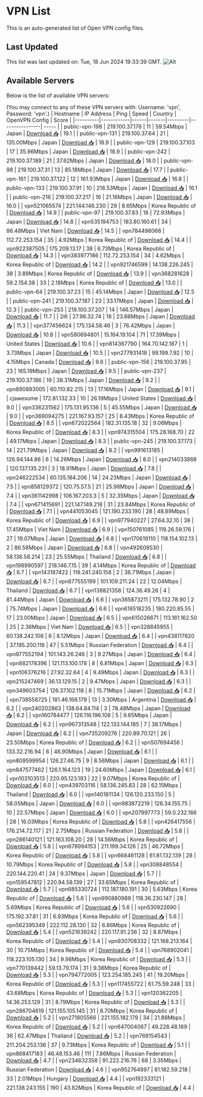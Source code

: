 # VPN List

This is an auto-generated list of Open VPN config files.

## Last Updated

This list was last updated on: Tue, 18 Jun 2024 19:33:39 GMT.
![Alt](https://repobeats.axiom.co/api/embed/186b98318ef1479477931607c1ad7d823f12451f.svg "Repobeats analytics image")

## Available Servers

Below is the list of available VPN servers:

(You may connect to any of these VPN servers with: Username: 'vpn', Password: 'vpn'.)
| Hostname | IP Address | Ping | Speed | Country | OpenVPN Config | Score |
|----------|------------|------|-------|---------|----------------| ----- |
| public-vpn-198 | 219.100.37.178 | 11 | 59.54Mbps | Japan | [Download 📥](./configs/server_0_JP.ovpn) | 19.1 |
| public-vpn-131 | 219.100.37.64 | 21 | 135.00Mbps | Japan | [Download 📥](./configs/server_1_JP.ovpn) | 18.9 |
| public-vpn-129 | 219.100.37.103 | 17 | 35.96Mbps | Japan | [Download 📥](./configs/server_2_JP.ovpn) | 18.9 |
| public-vpn-242 | 219.100.37.189 | 21 | 37.62Mbps | Japan | [Download 📥](./configs/server_3_JP.ovpn) | 18.0 |
| public-vpn-98 | 219.100.37.31 | 13 | 85.18Mbps | Japan | [Download 📥](./configs/server_4_JP.ovpn) | 17.7 |
| public-vpn-161 | 219.100.37.122 | 12 | 161.93Mbps | Japan | [Download 📥](./configs/server_5_JP.ovpn) | 16.8 |
| public-vpn-133 | 219.100.37.91 | 10 | 218.53Mbps | Japan | [Download 📥](./configs/server_6_JP.ovpn) | 16.1 |
| public-vpn-216 | 219.100.37.217 | 16 | 21.16Mbps | Japan | [Download 📥](./configs/server_7_JP.ovpn) | 16.0 |
| vpn521065574 | 221.144.146.230 | 29 | 8.65Mbps | Korea Republic of | [Download 📥](./configs/server_8_KR.ovpn) | 14.9 |
| public-vpn-97 | 219.100.37.83 | 18 | 72.93Mbps | Japan | [Download 📥](./configs/server_9_JP.ovpn) | 14.8 |
| vpn535194753 | 183.80.160.61 | 34 | 86.48Mbps | Viet Nam | [Download 📥](./configs/server_10_VN.ovpn) | 14.5 |
| vpn784498068 | 112.72.253.154 | 35 | 4.92Mbps | Korea Republic of | [Download 📥](./configs/server_11_KR.ovpn) | 14.4 |
| vpn922387505 | 175.209.13.17 | 38 | 6.73Mbps | Korea Republic of | [Download 📥](./configs/server_12_KR.ovpn) | 14.3 |
| vpn383977186 | 112.72.253.154 | 34 | 4.62Mbps | Korea Republic of | [Download 📥](./configs/server_13_KR.ovpn) | 14.2 |
| vpn921746599 | 14.138.226.245 | 38 | 3.89Mbps | Korea Republic of | [Download 📥](./configs/server_14_KR.ovpn) | 13.9 |
| vpn368281628 | 59.2.154.38 | 33 | 2.18Mbps | Korea Republic of | [Download 📥](./configs/server_15_KR.ovpn) | 13.0 |
| public-vpn-64 | 219.100.37.23 | 15 | 45.14Mbps | Japan | [Download 📥](./configs/server_16_JP.ovpn) | 12.5 |
| public-vpn-241 | 219.100.37.187 | 23 | 33.17Mbps | Japan | [Download 📥](./configs/server_17_JP.ovpn) | 12.3 |
| public-vpn-253 | 219.100.37.207 | 14 | 146.57Mbps | Japan | [Download 📥](./configs/server_18_JP.ovpn) | 11.7 |
| 2i6 | 27.96.32.74 | 18 | 23.68Mbps | Japan | [Download 📥](./configs/server_19_JP.ovpn) | 11.3 |
| vpn377456624 | 175.134.58.46 | 3 | 76.42Mbps | Japan | [Download 📥](./configs/server_20_JP.ovpn) | 10.8 |
| vpn580694801 | 15.164.19.104 | 71 | 17.39Mbps | United States | [Download 📥](./configs/server_21_US.ovpn) | 10.6 |
| vpn814367790 | 164.70.142.187 | 1 | 3.73Mbps | Japan | [Download 📥](./configs/server_22_JP.ovpn) | 10.5 |
| vpn277931418 | 99.199.7.92 | 10 | 4.15Mbps | Canada | [Download 📥](./configs/server_23_CA.ovpn) | 9.6 |
| public-vpn-156 | 219.100.37.95 | 23 | 165.19Mbps | Japan | [Download 📥](./configs/server_24_JP.ovpn) | 9.5 |
| public-vpn-237 | 219.100.37.186 | 19 | 38.31Mbps | Japan | [Download 📥](./configs/server_25_JP.ovpn) | 9.2 |
| vpn890893005 | 60.110.82.215 | 13 | 17.16Mbps | Japan | [Download 📥](./configs/server_26_JP.ovpn) | 9.1 |
| cjawesome | 172.81.132.33 | 10 | 26.19Mbps | United States | [Download 📥](./configs/server_27_US.ovpn) | 9.0 |
| vpn336231562 | 175.131.95.136 | 5 | 45.55Mbps | Japan | [Download 📥](./configs/server_28_JP.ovpn) | 9.0 |
| vpn369094275 | 221.167.93.157 | 25 | 8.43Mbps | Korea Republic of | [Download 📥](./configs/server_29_KR.ovpn) | 8.5 |
| vpn672022564 | 182.31.135.18 | 32 | 9.06Mbps | Korea Republic of | [Download 📥](./configs/server_30_KR.ovpn) | 8.3 |
| vpn974315504 | 175.28.168.70 | 22 | 49.17Mbps | Japan | [Download 📥](./configs/server_31_JP.ovpn) | 8.3 |
| public-vpn-245 | 219.100.37.173 | 14 | 221.79Mbps | Japan | [Download 📥](./configs/server_32_JP.ovpn) | 8.2 |
| vpn991613185 | 126.94.144.86 | 6 | 14.26Mbps | Japan | [Download 📥](./configs/server_33_JP.ovpn) | 8.0 |
| vpn214033868 | 120.137.135.231 | 3 | 18.91Mbps | Japan | [Download 📥](./configs/server_34_JP.ovpn) | 7.8 |
| vpn246222534 | 60.135.184.206 | 14 | 24.23Mbps | Japan | [Download 📥](./configs/server_35_JP.ovpn) | 7.5 |
| vpn858129372 | 120.75.57.5 | 21 | 25.98Mbps | Japan | [Download 📥](./configs/server_36_JP.ovpn) | 7.4 |
| vpn361142998 | 106.167.203.3 | 5 | 32.35Mbps | Japan | [Download 📥](./configs/server_37_JP.ovpn) | 7.4 |
| vpn671415691 | 221.147.149.218 | 31 | 23.84Mbps | Korea Republic of | [Download 📥](./configs/server_38_KR.ovpn) | 7.1 |
| vpn441053045 | 121.190.233.190 | 28 | 48.89Mbps | Korea Republic of | [Download 📥](./configs/server_39_KR.ovpn) | 6.9 |
| vpn977940227 | 27.64.32.10 | 38 | 17.45Mbps | Viet Nam | [Download 📥](./configs/server_40_VN.ovpn) | 6.9 |
| vpn150761085 | 119.26.59.176 | 27 | 19.07Mbps | Japan | [Download 📥](./configs/server_41_JP.ovpn) | 6.8 |
| vpn170619110 | 118.154.102.13 | 2 | 86.58Mbps | Japan | [Download 📥](./configs/server_42_JP.ovpn) | 6.8 |
| vpn492608530 | 58.136.58.214 | 23 | 25.55Mbps | Thailand | [Download 📥](./configs/server_43_TH.ovpn) | 6.8 |
| vpn198990597 | 218.146.7.15 | 39 | 4.14Mbps | Korea Republic of | [Download 📥](./configs/server_44_KR.ovpn) | 6.7 |
| vpn143187422 | 118.241.240.158 | 2 | 38.71Mbps | Japan | [Download 📥](./configs/server_45_JP.ovpn) | 6.7 |
| vpn877555199 | 101.109.211.24 | 22 | 12.04Mbps | Thailand | [Download 📥](./configs/server_46_TH.ovpn) | 6.7 |
| vpn138821358 | 124.36.49.26 | 4 | 81.44Mbps | Japan | [Download 📥](./configs/server_47_JP.ovpn) | 6.6 |
| vpn365873211 | 175.132.78.90 | 2 | 75.74Mbps | Japan | [Download 📥](./configs/server_48_JP.ovpn) | 6.6 |
| vpn616518235 | 180.220.85.55 | 17 | 23.00Mbps | Japan | [Download 📥](./configs/server_49_JP.ovpn) | 6.5 |
| vpn615026671 | 113.161.162.50 | 25 | 2.36Mbps | Viet Nam | [Download 📥](./configs/server_50_VN.ovpn) | 6.5 |
| vpn328845955 | 60.138.242.106 | 6 | 8.12Mbps | Japan | [Download 📥](./configs/server_51_JP.ovpn) | 6.4 |
| vpn438117820 | 37.195.200.116 | 47 | 5.51Mbps | Russian Federation | [Download 📥](./configs/server_52_RU.ovpn) | 6.4 |
| vpn977552194 | 101.143.26.246 | 3 | 9.27Mbps | Japan | [Download 📥](./configs/server_53_JP.ovpn) | 6.4 |
| vpn882178396 | 121.113.100.178 | 8 | 6.81Mbps | Japan | [Download 📥](./configs/server_54_JP.ovpn) | 6.3 |
| vpn106376216 | 27.92.32.64 | 4 | 9.49Mbps | Japan | [Download 📥](./configs/server_55_JP.ovpn) | 6.3 |
| vpn215247469 | 36.13.129.15 | 2 | 9.47Mbps | Japan | [Download 📥](./configs/server_56_JP.ovpn) | 6.3 |
| vpn349603754 | 126.37.102.118 | 8 | 15.71Mbps | Japan | [Download 📥](./configs/server_57_JP.ovpn) | 6.2 |
| vpn738558725 | 181.46.166.179 | 13 | 3.30Mbps | Argentina | [Download 📥](./configs/server_58_AR.ovpn) | 6.2 |
| vpn240202863 | 138.64.84.114 | 3 | 78.48Mbps | Japan | [Download 📥](./configs/server_59_JP.ovpn) | 6.2 |
| vpn160784477 | 126.116.196.108 | 5 | 9.65Mbps | Japan | [Download 📥](./configs/server_60_JP.ovpn) | 6.2 |
| vpn967313548 | 122.133.144.185 | 7 | 38.17Mbps | Japan | [Download 📥](./configs/server_61_JP.ovpn) | 6.2 |
| vpn735209276 | 220.89.70.121 | 26 | 23.50Mbps | Korea Republic of | [Download 📥](./configs/server_62_KR.ovpn) | 6.2 |
| vpn507694456 | 133.32.216.94 | 6 | 46.90Mbps | Japan | [Download 📥](./configs/server_63_JP.ovpn) | 6.1 |
| vpn809599954 | 126.27.46.75 | 9 | 8.56Mbps | Japan | [Download 📥](./configs/server_64_JP.ovpn) | 6.1 |
| vpn847577462 | 126.1.164.123 | 19 | 24.60Mbps | Japan | [Download 📥](./configs/server_65_JP.ovpn) | 6.1 |
| vpn103103513 | 220.95.123.193 | 22 | 9.07Mbps | Korea Republic of | [Download 📥](./configs/server_66_KR.ovpn) | 6.0 |
| vpn439703116 | 58.136.245.83 | 28 | 62.15Mbps | Thailand | [Download 📥](./configs/server_67_TH.ovpn) | 6.0 |
| vpn140181134 | 126.120.233.150 | 5 | 58.05Mbps | Japan | [Download 📥](./configs/server_68_JP.ovpn) | 6.0 |
| vpn983872219 | 126.34.155.75 | 10 | 22.57Mbps | Japan | [Download 📥](./configs/server_69_JP.ovpn) | 6.0 |
| vpn207997773 | 59.0.232.166 | 28 | 16.03Mbps | Korea Republic of | [Download 📥](./configs/server_70_KR.ovpn) | 5.8 |
| vpn426417556 | 176.214.72.117 | 21 | 2.75Mbps | Russian Federation | [Download 📥](./configs/server_71_RU.ovpn) | 5.8 |
| vpn286140121 | 121.163.108.20 | 28 | 14.56Mbps | Korea Republic of | [Download 📥](./configs/server_72_KR.ovpn) | 5.8 |
| vpn678994153 | 211.199.34.126 | 25 | 46.72Mbps | Korea Republic of | [Download 📥](./configs/server_73_KR.ovpn) | 5.8 |
| vpn668461128 | 61.81.132.139 | 28 | 10.79Mbps | Korea Republic of | [Download 📥](./configs/server_74_KR.ovpn) | 5.8 |
| vpn308848554 | 220.144.220.41 | 24 | 9.37Mbps | Japan | [Download 📥](./configs/server_75_JP.ovpn) | 5.7 |
| vpn159547812 | 220.94.58.139 | 27 | 33.65Mbps | Korea Republic of | [Download 📥](./configs/server_76_KR.ovpn) | 5.7 |
| vpn685330724 | 112.187.180.191 | 30 | 5.63Mbps | Korea Republic of | [Download 📥](./configs/server_77_KR.ovpn) | 5.6 |
| vpn990880989 | 118.36.230.147 | 28 | 5.69Mbps | Korea Republic of | [Download 📥](./configs/server_78_KR.ovpn) | 5.6 |
| vpn530922690 | 175.192.37.81 | 31 | 6.93Mbps | Korea Republic of | [Download 📥](./configs/server_79_KR.ovpn) | 5.6 |
| vpn562395349 | 222.112.28.130 | 32 | 6.86Mbps | Korea Republic of | [Download 📥](./configs/server_80_KR.ovpn) | 5.4 |
| vpn521639242 | 220.117.91.236 | 32 | 8.87Mbps | Korea Republic of | [Download 📥](./configs/server_81_KR.ovpn) | 5.4 |
| vpn930708332 | 121.168.213.164 | 30 | 10.75Mbps | Korea Republic of | [Download 📥](./configs/server_82_KR.ovpn) | 5.4 |
| vpn768902041 | 118.223.105.130 | 34 | 9.98Mbps | Korea Republic of | [Download 📥](./configs/server_83_KR.ovpn) | 5.3 |
| vpn770139442 | 59.13.79.174 | 31 | 9.38Mbps | Korea Republic of | [Download 📥](./configs/server_84_KR.ovpn) | 5.3 |
| vpn794772005 | 123.254.185.245 | 41 | 19.20Mbps | Korea Republic of | [Download 📥](./configs/server_85_KR.ovpn) | 5.3 |
| vpn117455722 | 61.75.59.248 | 33 | 43.68Mbps | Korea Republic of | [Download 📥](./configs/server_86_KR.ovpn) | 5.3 |
| vpn120362205 | 14.36.253.129 | 31 | 8.79Mbps | Korea Republic of | [Download 📥](./configs/server_87_KR.ovpn) | 5.3 |
| vpn286704619 | 121.155.105.145 | 31 | 8.70Mbps | Korea Republic of | [Download 📥](./configs/server_88_KR.ovpn) | 5.2 |
| vpn271805566 | 221.155.182.179 | 34 | 21.88Mbps | Korea Republic of | [Download 📥](./configs/server_89_KR.ovpn) | 5.2 |
| vpn647004067 | 49.228.48.169 | 36 | 62.47Mbps | Thailand | [Download 📥](./configs/server_90_TH.ovpn) | 5.2 |
| vpn769154543 | 211.204.253.136 | 37 | 9.73Mbps | Korea Republic of | [Download 📥](./configs/server_91_KR.ovpn) | 5.1 |
| vpn868417183 | 46.48.153.46 | 111 | 7.86Mbps | Russian Federation | [Download 📥](./configs/server_92_RU.ovpn) | 4.7 |
| vpn234632358 | 91.222.216.76 | 68 | 3.35Mbps | Russian Federation | [Download 📥](./configs/server_93_RU.ovpn) | 4.6 |
| vpn952764897 | 81.182.59.218 | 33 | 2.01Mbps | Hungary | [Download 📥](./configs/server_94_HU.ovpn) | 4.4 |
| vpn192333121 | 221.138.243.155 | 190 | 43.82Mbps | Korea Republic of | [Download 📥](./configs/server_95_KR.ovpn) | 4.4 |
